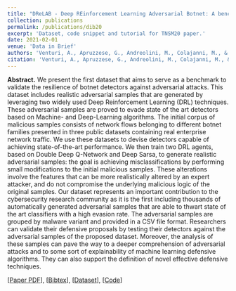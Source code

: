 ```yaml
---
title: "DReLAB - Deep REinforcement Learning Adversarial Botnet: A benchmark dataset for adversarial attacks against botnet Intrusion Detection Systems"
collection: publications
permalink: /publications/dib20
excerpt: 'Dataset, code snippet and tutorial for TNSM20 paper.'
date: 2021-02-01
venue: 'Data in Brief'
authors: 'Venturi, A., Apruzzese, G., Andreolini, M., Colajanni, M., & Marchetti, M.'
citation: 'Venturi, A., Apruzzese, G., Andreolini, M., Colajanni, M., & Marchetti, M. (2021). "DRrLAB - Deep REinforcement Learning Adversarial Botnet: A benchmark dataset for Adversarial Attacks against Botnet Intrusion Detection Systems." <i>Data in Brief</i>, 34, 106631.'
---
```

<b>Abstract.</b> We present the first dataset that aims to serve as a benchmark to validate the resilience of botnet detectors against adversarial attacks. This dataset includes realistic adversarial samples that are generated by leveraging two widely used Deep Reinforcement Learning (DRL) techniques. These adversarial samples are proved to evade state of the art detectors based on Machine- and Deep-Learning algorithms. The initial corpus of malicious samples consists of network flows belonging to different botnet families presented in three public datasets containing real enterprise network traffic. We use these datasets to devise detectors capable of achieving state-of-the-art performance. We then train two DRL agents, based on Double Deep Q-Network and Deep Sarsa, to generate realistic adversarial samples: the goal is achieving misclassifications by performing small modifications to the initial malicious samples. These alterations involve the features that can be more realistically altered by an expert attacker, and do not compromise the underlying malicious logic of the original samples. Our dataset represents an important contribution to the cybersecurity research community as it is the first including thousands of automatically generated adversarial samples that are able to thwart state of the art classifiers with a high evasion rate. The adversarial samples are grouped by malware variant and provided in a CSV file format. Researchers can validate their defensive proposals by testing their detectors against the adversarial samples of the proposed dataset. Moreover, the analysis of these samples can pave the way to a deeper comprehension of adversarial attacks and to some sort of explainability of machine learning defensive algorithms. They can also support the definition of novel effective defensive techniques.

[[Paper PDF](https://gioapru.github.io/files/papers/dib20/dib20.pdf)], [[Bibtex](https://gioapru.github.io/files/papers/dib20/dib20.bib)], [[Dataset](https://data.mendeley.com/datasets/nf22d786tj/1)], [[Code](https://github.com/andreaventuri01/DReLAB_tutorial)]